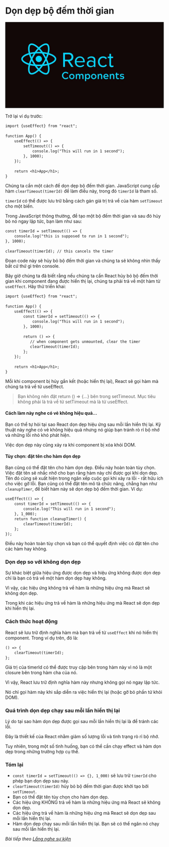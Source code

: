 # Dọn dẹp bộ đếm thời gian

![Create-HTML-1](images/ss17.jpg) 

Trở lại ví dụ trước:

```
import {useEffect} from "react";

function App() {
    useEffect(() => {
        setTimeout(() => {
            console.log("This will run in 1 second");
        }, 1000);
    });

    return <h1>App</h1>;
}
```

Chúng ta cần một cách để dọn dẹp bộ đếm thời gian. JavaScript cung cấp hàm `clearTimeout(timerId)` để làm điều này, trong đó `timerId` là tham số.

`timerId` có thể được lưu trữ bằng cách gán giá trị trả về của hàm `setTimeout` cho một biến.

Trong JavaScript thông thường, để tạo một bộ đếm thời gian và sau đó hủy bỏ nó ngay lập tức, bạn làm như sau:

```
const timerId = setTimeout(() => {
    console.log("this is supposed to run in 1 second");
}, 1000);

clearTimeout(timerId); // this cancels the timer
```

Đoạn code này sẽ hủy bỏ bộ đếm thời gian và chúng ta sẽ không nhìn thấy bất cứ thứ gì trên console.

Bây giờ chúng ta đã biết rằng nếu chúng ta cần React hủy bỏ bộ đếm thời gian khi component đang được hiển thị lại, chúng ta phải trả về một hàm từ `useEffect`. Hãy thử triển khai:

```
import {useEffect} from "react";

function App() {
    useEffect(() => {
        const timerId = setTimeout(() => {
            console.log("This will run in 1 second");
        }, 1000);

        return () => {
           // when component gets unmounted, clear the timer
           clearTimeout(timerId);
        };
    });

    return <h1>App</h1>;
}
```

Mỗi khi component bị hủy gắn kết (hoặc hiển thị lại), React sẽ gọi hàm mà chúng ta trả về từ useEffect.

> Bạn không nên đặt return () => {...} bên trong setTimeout. Mục tiêu không phải là trả về từ setTimeout mà là từ useEffect.

#### Cách làm này nghe có vẻ không hiệu quả...

Bạn có thể tự hỏi tại sao React dọn dẹp hiệu ứng sau mỗi lần hiển thị lại. Kỹ thuật này nghe có vẻ không hiệu quả nhưng nó giúp bạn tránh rò rỉ bộ nhớ và những lỗi nhỏ khó phát hiện.

Việc dọn dẹp này cũng xảy ra khi component bị xóa khỏi DOM. 

#### Tùy chọn: đặt tên cho hàm dọn dẹp

Bạn cũng có thể đặt tên cho hàm dọn dẹp. Điều này hoàn toàn tùy chọn. Việc đặt tên sẽ nhắc nhở cho bạn rằng hàm này chỉ được gọi khi dọn dẹp. Tên đó cũng sẽ xuất hiện trong ngăn xếp cuộc gọi khi xảy ra lỗi - rất hữu ích cho việc gỡ lỗi. Bạn cũng có thể đặt tên mô tả chức năng, chẳng hạn như `cleanupTimer`, để biết hàm này sẽ dọn dẹp bộ đếm thời gian. Ví dụ:

```
useEffect(() => {
    const timerId = setTimeout(() => {
        console.log("This will run in 1 second");
    }, 1_000);
    return function cleanupTimer() {
        clearTimeout(timerId);
    };
});
```
Điều này hoàn toàn tùy chọn và bạn có thể quyết định việc có đặt tên cho các hàm hay không.

### Dọn dẹp so với không dọn dẹp

Sự khác biệt giữa hiệu ứng được dọn dẹp và hiệu ứng không được dọn dẹp chỉ là bạn có trả về một hàm dọn dẹp hay không.

Vì vậy, các hiệu ứng không trả về hàm là những hiệu ứng mà React sẽ không dọn dẹp.

Trong khi các hiệu ứng trả về hàm là những hiệu ứng mà React sẽ dọn dẹp khi hiển thị lại.

### Cách thức hoạt động

React sẽ lưu trữ định nghĩa hàm mà bạn trả về từ `useEffect` khi nó hiển thị component. Trong ví dụ trên, đó là:

```
() => {
    clearTimeout(timerId);
};
```

Giá trị của timerId có thể được truy cập bên trong hàm này vì nó là một closure bên trong hàm cha của nó.

Vì vậy, React lưu trữ định nghĩa hàm này nhưng không gọi nó ngay lập tức.

Nó chỉ gọi hàm này khi sắp diễn ra việc hiển thị lại (hoặc gỡ bỏ phần tử khỏi DOM).

### Quá trình dọn dẹp chạy sau mỗi lần hiển thị lại

Lý do tại sao hàm dọn dẹp được gọi sau mỗi lần hiển thị lại là để tránh các lỗi.

Đây là thiết kế của React nhằm giảm số lượng lỗi và tình trạng rò rỉ bộ nhớ.

Tuy nhiên, trong một số tình huống, bạn có thể cần chạy effect và hàm dọn dẹp trong những trường hợp cụ thể.

### Tóm lại

- `const timerId = setTimeout(() => {}, 1_000)` sẽ lưu trữ `timerId` cho phép bạn dọn dẹp sau này.
- `clearTimeout(timerId)` hủy bỏ bộ đếm thời gian được khởi tạo bởi `setTimeout`.
- Bạn có thể đặt tên tùy chọn cho hàm dọn dẹp.
- Các hiệu ứng KHÔNG trả về hàm là những hiệu ứng mà React sẽ không dọn dẹp.
- Các hiệu ứng trả về hàm là những hiệu ứng mà React sẽ dọn dẹp sau mỗi lần hiển thị lại.
- Hàm dọn dẹp chạy sau mỗi lần hiển thị lại. Bạn sẽ có thể ngăn nó chạy sau mỗi lần hiển thị lại.

*Bài tiếp theo [Lắng nghe sự kiện](/lesson/session/session_71_effect_listeners.md)*